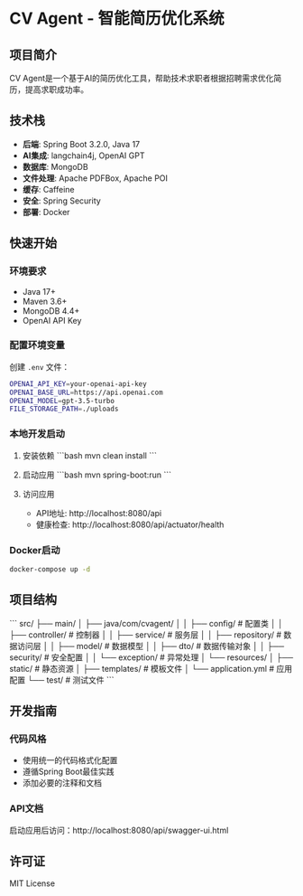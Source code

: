 # CV Agent - 智能简历优化系统

## 项目简介

CV Agent是一个基于AI的简历优化工具，帮助技术求职者根据招聘需求优化简历，提高求职成功率。

## 技术栈

- **后端**: Spring Boot 3.2.0, Java 17
- **AI集成**: langchain4j, OpenAI GPT
- **数据库**: MongoDB
- **文件处理**: Apache PDFBox, Apache POI
- **缓存**: Caffeine
- **安全**: Spring Security
- **部署**: Docker

## 快速开始

### 环境要求

- Java 17+
- Maven 3.6+
- MongoDB 4.4+
- OpenAI API Key

### 配置环境变量

创建 `.env` 文件：

```bash
OPENAI_API_KEY=your-openai-api-key
OPENAI_BASE_URL=https://api.openai.com
OPENAI_MODEL=gpt-3.5-turbo
FILE_STORAGE_PATH=./uploads
```

### 本地开发启动

1. 安装依赖
   \`\`\`bash
   mvn clean install
   \`\`\`

2. 启动应用
   \`\`\`bash
   mvn spring-boot:run
   \`\`\`

3. 访问应用
   - API地址: http://localhost:8080/api
   - 健康检查: http://localhost:8080/api/actuator/health

### Docker启动

```bash
docker-compose up -d
```

## 项目结构

\`\`\`
src/
├── main/
│   ├── java/com/cvagent/
│   │   ├── config/         # 配置类
│   │   ├── controller/     # 控制器
│   │   ├── service/        # 服务层
│   │   ├── repository/     # 数据访问层
│   │   ├── model/          # 数据模型
│   │   ├── dto/            # 数据传输对象
│   │   ├── security/       # 安全配置
│   │   └── exception/      # 异常处理
│   └── resources/
│       ├── static/        # 静态资源
│       ├── templates/      # 模板文件
│       └── application.yml # 应用配置
└── test/                  # 测试文件
\`\`\`

## 开发指南

### 代码风格

- 使用统一的代码格式化配置
- 遵循Spring Boot最佳实践
- 添加必要的注释和文档

### API文档

启动应用后访问：http://localhost:8080/api/swagger-ui.html

## 许可证

MIT License
